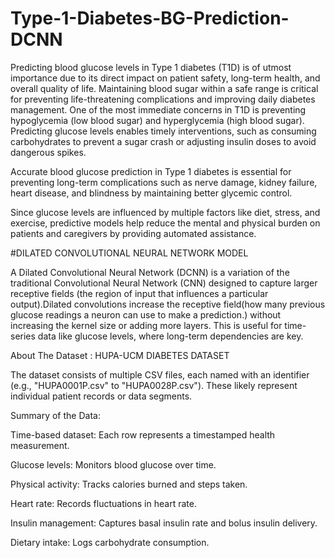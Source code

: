 # Type-1-Diabetes-BG-Prediction-DCNN

Predicting blood glucose levels in Type 1 diabetes (T1D) is of utmost importance due to its direct impact on patient safety, long-term health, and overall quality of life. Maintaining blood sugar within a safe range is critical for preventing life-threatening complications and improving daily diabetes management. One of the most immediate concerns in T1D is preventing hypoglycemia (low blood sugar) and hyperglycemia (high blood sugar). Predicting glucose levels enables timely interventions, such as consuming carbohydrates to prevent a sugar crash or adjusting insulin doses to avoid dangerous spikes.

Accurate blood glucose prediction in Type 1 diabetes is essential for preventing long-term complications such as nerve damage, kidney failure, heart disease, and blindness by maintaining better glycemic control. 

Since glucose levels are influenced by multiple factors like diet, stress, and exercise, predictive models help reduce the mental and physical burden on patients and caregivers by providing automated assistance.

#DILATED CONVOLUTIONAL NEURAL NETWORK MODEL

A Dilated Convolutional Neural Network (DCNN) is a variation of the traditional Convolutional Neural Network (CNN) designed to capture larger receptive fields (the region of input that influences a particular output).Dilated convolutions increase the receptive field(how many previous glucose readings a neuron can use to make a prediction.) without increasing the kernel size or adding more layers. This is useful for time-series data like glucose levels, where long-term dependencies are key. 

About The Dataset : HUPA-UCM DIABETES DATASET

The dataset consists of multiple CSV files, each named with an identifier (e.g., "HUPA0001P.csv" to "HUPA0028P.csv"). These likely represent individual patient records or data segments.


Summary of the Data:

Time-based dataset: Each row represents a timestamped health measurement.

Glucose levels: Monitors blood glucose over time.

Physical activity: Tracks calories burned and steps taken.

Heart rate: Records fluctuations in heart rate.

Insulin management: Captures basal insulin rate and bolus insulin delivery.

Dietary intake: Logs carbohydrate consumption.


